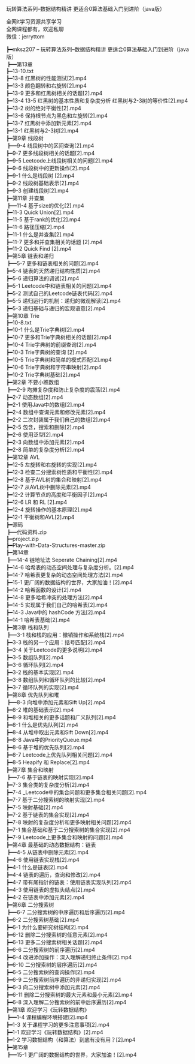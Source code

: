 玩转算法系列–数据结构精讲 更适合0算法基础入门到进阶（java版）

全网it学习资源共享学习<br>全网课程都有，欢迎私聊<br>微信：jerryttom<br>

┣━mksz207 – 玩转算法系列–数据结构精讲 更适合0算法基础入门到进阶（java版）<br> ┣━第13章<br> ┣━13-10.txt<br> ┣━13-8 红黑树的性能测试[2].mp4<br> ┣━13-3 颜色翻转和右旋转[2].mp4<br> ┣━13-9 更多和红黑树相关的话题[2].mp4<br> ┣━13-4 13-5 红黑树的基本性质和复杂度分析 红黑树与2-3树的等价性[2].mp4<br> ┣━13-2 树的绝对平衡性[2].mp4<br> ┣━13-6 保持根节点为黑色和左旋转[2].mp4<br> ┣━13-7 红黑树中添加新元素[2].mp4<br> ┣━13-1 红黑树与2-3树[2].mp4<br> ┣━第9章 线段树<br> ┣━9-4 线段树中的区间查询[2].mp4<br> ┣━9-7 更多线段树相关的话题[2].mp4<br> ┣━9-5 Leetcode上线段树相关的问题[2].mp4<br> ┣━9-6 线段树中的更新操作[2].mp4<br> ┣━9-1 什么是线段树 [2].mp4<br> ┣━9-2 线段树基础表示[2].mp4<br> ┣━9-3 创建线段树[2].mp4<br> ┣━第11章 并查集<br> ┣━11-4 基于size的优化[2].mp4<br> ┣━11-3 Quick Union[2].mp4<br> ┣━11-5 基于rank的优化[2].mp4<br> ┣━11-6 路径压缩[2].mp4<br> ┣━11-1 什么是并查集[2].mp4<br> ┣━11-7 更多和并查集相关的话题 [2].mp4<br> ┣━11-2 Quick Find [2].mp4<br> ┣━第5章 链表和递归<br> ┣━5-7 更多和链表相关的问题[2].mp4<br> ┣━5-4 链表的天然递归结构性质[2].mp4<br> ┣━5-6 递归算法的调试[2].mp4<br> ┣━5-1 Leetcode中和链表相关的问题[2].mp4<br> ┣━5-2 测试自己的Leetcode链表代码[2].mp4<br> ┣━5-5 递归运行的机制：递归的微观解读[2].mp4<br> ┣━5-3 递归基础与递归的宏观语意[2].mp4<br> ┣━第10章 Trie<br> ┣━10-8.txt<br> ┣━10-1 什么是Trie字典树[2].mp4<br> ┣━10-7 更多和Trie字典树相关的话题[2].mp4<br> ┣━10-4 Trie字典树的前缀查询[2].mp4<br> ┣━10-3 Trie字典树的查询 [2].mp4<br> ┣━10-5 Trie字典树和简单的模式匹配[2].mp4<br> ┣━10-6 Trie字典树和字符串映射[2].mp4<br> ┣━10-2 Trie字典树基础[2].mp4<br> ┣━第2章 不要小瞧数组<br> ┣━2-9 均摊复杂度和防止复杂度的震荡[2].mp4<br> ┣━2-7 动态数组[2].mp4<br> ┣━2-1 使用Java中的数组[2].mp4<br> ┣━2-4 数组中查询元素和修改元素[2].mp4<br> ┣━2-2 二次封装属于我们自己的数组[2].mp4<br> ┣━2-5 包含，搜索和删除[2].mp4<br> ┣━2-6 使用泛型[2].mp4<br> ┣━2-3 向数组中添加元素[2].mp4<br> ┣━2-8 简单的复杂度分析[2].mp4<br> ┣━第12章 AVL<br> ┣━12-5 左旋转和右旋转的实现[2].mp4<br> ┣━12-3 检查二分搜索树性质和平衡性[2].mp4<br> ┣━12-8 基于AVL树的集合和映射[2].mp4<br> ┣━12-7 从AVL树中删除元素[2].mp4<br> ┣━12-2 计算节点的高度和平衡因子[2].mp4<br> ┣━12-6 LR 和 RL [2].mp4<br> ┣━12-4 旋转操作的基本原理[2].mp4<br> ┣━12-1 平衡树和AVL[2].mp4<br> ┣━源码<br> ┣━代码资料.zip<br> ┣━project.zip<br> ┣━Play-with-Data-Structures-master.zip<br> ┣━第14章<br> ┣━14-4 链地址法 Seperate Chaining[2].mp4<br> ┣━14-6 哈希表的动态空间处理与复杂度分析。[2].mp4<br> ┣━14-7 哈希表更复杂的动态空间处理方法[2].mp4<br> ┣━15-1 更广阔的数据结构的世界，大家加油！[2].mp4<br> ┣━14-2 哈希函数的设计[2].mp4<br> ┣━14-8 更多哈希冲突的处理方法[2].mp4<br> ┣━14-5 实现属于我们自己的哈希表[2].mp4<br> ┣━14-3 Java中的 hashCode 方法[2].mp4<br> ┣━14-1 哈希表基础[2].mp4<br> ┣━第3章 栈和队列<br> ┣━3-1 栈和栈的应用：撤销操作和系统栈[2].mp4<br> ┣━3-3 栈的另一个应用：括号匹配[2].mp4<br> ┣━3-4 关于Leetcode的更多说明[2].mp4<br> ┣━3-5 数组队列[2].mp4<br> ┣━3-6 循环队列[2].mp4<br> ┣━3-2 栈的基本实现[2].mp4<br> ┣━3-8 数组队列和循环队列的比较[2].mp4<br> ┣━3-7 循环队列的实现[2].mp4<br> ┣━第8章 优先队列和堆<br> ┣━8-3 向堆中添加元素和Sift Up[2].mp4<br> ┣━8-2 堆的基础表示[2].mp4<br> ┣━8-9 和堆相关的更多话题和广义队列[2].mp4<br> ┣━8-1 什么是优先队列[2].mp4<br> ┣━8-4 从堆中取出元素和Sift Down[2].mp4<br> ┣━8-8 Java中的PriorityQueue.mp4<br> ┣━8-6 基于堆的优先队列[2].mp4<br> ┣━8-7 Leetcode上优先队列相关问题[2].mp4<br> ┣━8-5 Heapify 和 Replace[2].mp4<br> ┣━第7章 集合和映射<br> ┣━7-6 基于链表的映射实现[2].mp4<br> ┣━7-3 集合类的复杂度分析[2].mp4<br> ┣━7-4 _Leetcode中的集合问题和更多集合相关问题[2].mp4<br> ┣━7-7 基于二分搜索树的映射实现[2].mp4<br> ┣━7-5 映射基础[2].mp4<br> ┣━7-2 基于链表的集合实现[2].mp4<br> ┣━7-8 映射的复杂度分析和更多映射相关问题[2].mp4<br> ┣━7-1 集合基础和基于二分搜索树的集合实现[2].mp4<br> ┣━7-9 Leetcode上更多集合和映射的问题[2].mp4<br> ┣━第4章 最基础的动态数据结构：链表<br> ┣━4-5 从链表中删除元素[2].mp4<br> ┣━4-6 使用链表实现栈[2].mp4<br> ┣━4-1 什么是链表[2].mp4<br> ┣━4-4 链表的遍历，查询和修改[2].mp4<br> ┣━4-7 带有尾指针的链表：使用链表实现队列[2].mp4<br> ┣━4-3 使用链表的虚拟头结点[2].mp4<br> ┣━4-2 在链表中添加元素[2].mp4<br> ┣━第6章 二分搜索树<br> ┣━6-7 二分搜索树的中序遍历和后序遍历[2].mp4<br> ┣━6-2 二分搜索树基础[2].mp4<br> ┣━6-1 为什么要研究树结构[2].mp4<br> ┣━6-12 删除二分搜索树的任意元素[2].mp4<br> ┣━6-13 更多二分搜索树相关话题[2].mp4<br> ┣━6-6 二分搜索树的前序遍历[2].mp4<br> ┣━6-4 改进添加操作：深入理解递归终止条件[2].mp4<br> ┣━6-10 二分搜索树的层序遍历[2].mp4<br> ┣━6-5 二分搜索树的查询操作[2].mp4<br> ┣━6-9 二分搜索树前序遍历的非递归实现[2].mp4<br> ┣━6-3 向二分搜索树中添加元素[2].mp4<br> ┣━6-11 删除二分搜索树的最大元素和最小元素[2].mp4<br> ┣━6-8 深入理解二分搜索树的前中后序遍历[2].mp4<br> ┣━第1章 欢迎学习《玩转数据结构》<br> ┣━1-4 课程编程环境搭建[2].mp4<br> ┣━1-3 关于课程学习的更多注意事项[2].mp4<br> ┣━1-1 欢迎学习《玩转数据结构》[2].mp4<br> ┣━1-2 学习数据结构（和算法）到底有没有用？[2].mp4<br> ┣━第15章<br> ┣━15-1 更广阔的数据结构的世界，大家加油！[2].mp4